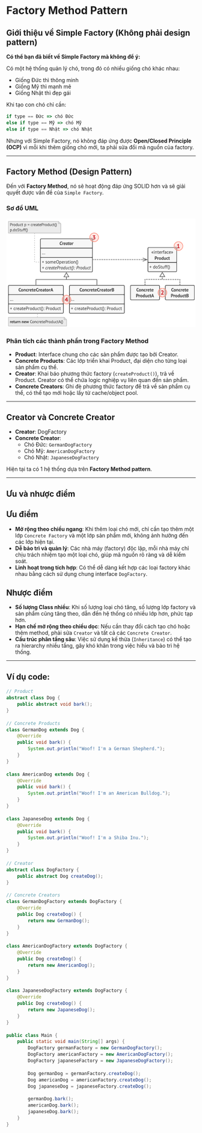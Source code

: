 # Factory Method Pattern

## Giới thiệu về Simple Factory (Không phải design pattern)

**Có thể bạn đã biết về Simple Factory mà không để ý:**

Có một hệ thống quản lý chó, trong đó có nhiều giống chó khác nhau:

-   Giống Đức thì thông minh
-   Giống Mỹ thì mạnh mẽ
-   Giống Nhật thì đẹp gái

Khi tạo con chó chỉ cần:

```js
if type == Đức => chó Đức
else if type == Mỹ => chó Mỹ
else if type == Nhật => chó Nhật
```

Nhưng với Simple Factory, nó không đáp ứng được **Open/Closed Principle (OCP)** vì mỗi khi thêm giống chó mới, ta phải sửa đổi mã nguồn của factory.

---

## Factory Method (Design Pattern)

Đến với **Factory Method**, nó sẽ hoạt động đáp ứng SOLID hơn và sẽ giải quyết được vấn đề của `Simple Factory`.

### Sơ đồ UML

![alt text](imgs/factory_method_uml.png)

### Phân tích các thành phần trong Factory Method

-   **Product**: Interface chung cho các sản phẩm được tạo bởi Creator.
-   **Concrete Products**: Các lớp triển khai Product, đại diện cho từng loại sản phẩm cụ thể.
-   **Creator**: Khai báo phương thức factory (`createProduct()`), trả về Product. Creator có thể chứa logic nghiệp vụ liên quan đến sản phẩm.
-   **Concrete Creators**: Ghi đè phương thức factory để trả về sản phẩm cụ thể, có thể tạo mới hoặc lấy từ cache/object pool.

---

## Creator và Concrete Creator

-   **Creator**: DogFactory
-   **Concrete Creator**:
    -   Chó Đức: `GermanDogFactory`
    -   Chó Mỹ: `AmericanDogFactory`
    -   Chó Nhật: `JapaneseDogFactory`

Hiện tại ta có 1 hệ thống dựa trên **Factory Method pattern**.

---

## Ưu và nhược điểm

## Ưu điểm

-   **Mở rộng theo chiều ngang**: Khi thêm loại chó mới, chỉ cần tạo thêm một lớp `Concrete Factory` và một lớp sản phẩm mới, không ảnh hưởng đến các lớp hiện tại.
-   **Dễ bảo trì và quản lý**: Các nhà máy (factory) độc lập, mỗi nhà máy chỉ chịu trách nhiệm tạo một loại chó, giúp mã nguồn rõ ràng và dễ kiểm soát.
-   **Linh hoạt trong tích hợp**: Có thể dễ dàng kết hợp các loại factory khác nhau bằng cách sử dụng chung interface `DogFactory`.

## Nhược điểm

-   **Số lượng Class nhiều**: Khi số lượng loại chó tăng, số lượng lớp factory và sản phẩm cũng tăng theo, dẫn đến hệ thống có nhiều lớp hơn, phức tạp hơn.
-   **Hạn chế mở rộng theo chiều dọc**: Nếu cần thay đổi cách tạo chó hoặc thêm method, phải sửa `Creator` và tất cả các `Concrete Creator`.
-   **Cấu trúc phân tầng sâu**: Việc sử dụng kế thừa (`Inheritance`) có thể tạo ra hierarchy nhiều tầng, gây khó khăn trong việc hiểu và bảo trì hệ thống.

---

## Ví dụ code:

```java
// Product
abstract class Dog {
    public abstract void bark();
}

// Concrete Products
class GermanDog extends Dog {
    @Override
    public void bark() {
        System.out.println("Woof! I'm a German Shepherd.");
    }
}

class AmericanDog extends Dog {
    @Override
    public void bark() {
        System.out.println("Woof! I'm an American Bulldog.");
    }
}

class JapaneseDog extends Dog {
    @Override
    public void bark() {
        System.out.println("Woof! I'm a Shiba Inu.");
    }
}

// Creator
abstract class DogFactory {
    public abstract Dog createDog();
}

// Concrete Creators
class GermanDogFactory extends DogFactory {
    @Override
    public Dog createDog() {
        return new GermanDog();
    }
}

class AmericanDogFactory extends DogFactory {
    @Override
    public Dog createDog() {
        return new AmericanDog();
    }
}

class JapaneseDogFactory extends DogFactory {
    @Override
    public Dog createDog() {
        return new JapaneseDog();
    }
}

public class Main {
    public static void main(String[] args) {
        DogFactory germanFactory = new GermanDogFactory();
        DogFactory americanFactory = new AmericanDogFactory();
        DogFactory japaneseFactory = new JapaneseDogFactory();

        Dog germanDog = germanFactory.createDog();
        Dog americanDog = americanFactory.createDog();
        Dog japaneseDog = japaneseFactory.createDog();

        germanDog.bark();
        americanDog.bark();
        japaneseDog.bark();
    }
}
```
